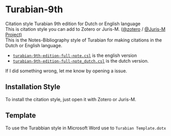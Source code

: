 # Turabian-9th
Citation style Turabian 9th edition for Dutch or English language </br>
This is citation style you can add to Zotero or Juris-M. ([@zotero](https://github.com/zotero) / [@Juris-M Project)](https://github.com/Juris-M)  </br>
This is the Notes-Bibliography style of Turabian for making citations in the Dutch or English language.
 - [`turabian-9th-edition-full-note.csl`](https://raw.githubusercontent.com/BPower0036/Turabian-9th-Dutch/main/turabian-9th-edition-full-note.csl) is the english version
 - [`turabian-9th-edition-full-note_dutch.csl`](https://raw.githubusercontent.com/BPower0036/Turabian-9th-Dutch/main/turabian-9th-edition-full-note_dutch.csl) is the dutch version.
</p>
If I did something wrong, let me know by opening a issue.

## Installation Style
To install the citation style, just open it with Zotero or Juris-M.

## Template
To use the Turabbian style in Microsoft Word use to `Turabian Template.dotx`
